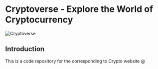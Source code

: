 # Cryptoverse - Explore the World of Cryptocurrency

![Cryptoverse](https://i.ibb.co/8gh5Jc8/image.png)

## Introduction
This is a code repository for the corresponding to Crypto website @


